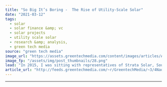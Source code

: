```yaml
---
title: "So Big It’s Boring -  The Rise of Utility-Scale Solar"
date: "2021-03-12"
tags: 
  - solar
  - solar finance &amp; vc
  - solar projects
  - utility scale solar
  - research &amp; analysis,
  - green tech media
source: "green tech media"
image_url: "https://assets.greentechmedia.com/content/images/articles/Antelope_Valley_California_utility_scale_solar_XL_Shutterstock.jpg"
image_fp: "/assets/img/post_thumbnails/28.png"
lead: "In 2015, I was sitting with representatives of Strata Solar, Southern Company and the Arkansas Public Service Commission, waiting to go onstage. We were the last session of the last day of the conference in question — a tough time slot. The speakers  ..."
article_url: "http://feeds.greentechmedia.com/~r/GreentechMedia/~3/4NaocPV5X_4/so-big-its-boring-the-rise-of-utility-scale-solar"
---
```


---
